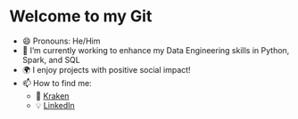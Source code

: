 # Welcome to my Git

- 😄 Pronouns: He/Him
- 🌱 I’m currently working to enhance my Data Engineering skills in Python, Spark, and SQL
- :earth_africa: I enjoy projects with positive social impact!
- 📫 How to find me:
  - :office: [Kraken](https://kraken.tech/)
  - :bulb: [LinkedIn](https://www.linkedin.com/in/davewilson2214/)

<!--
https://towardsdatascience.com/build-an-impressive-github-profile-in-3-steps-f1938957d480

**Wilson2214/Wilson2214** is a ✨ _special_ ✨ repository because its `README.md` (this file) appears on your GitHub profile.

Here are some ideas to get you started:

- 🔭 I’m currently working on ...
- 🌱 I’m currently learning ...
- 👯 I’m looking to collaborate on ...
- 🤔 I’m looking for help with ...
- 💬 Ask me about ...
- 📫 How to reach me: ...
- 😄 Pronouns: ...
- ⚡ Fun fact: ...
-->
